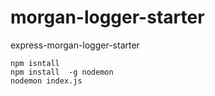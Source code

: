 # morgan-logger-starter
express-morgan-logger-starter

```
npm isntall
npm install  -g nodemon
nodemon index.js
```
